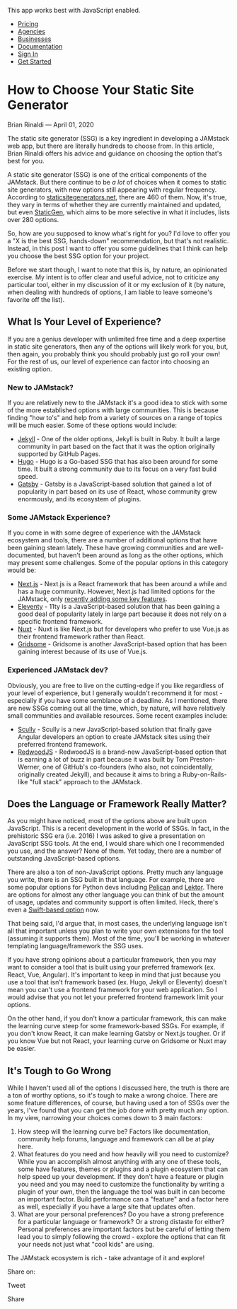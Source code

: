 This app works best with JavaScript enabled.





-   [Pricing](/pricing)
-   [Agencies](/agencies)
-   [Businesses](/businesses)
-   [Documentation](https://www.stackbit.com/docs/)
-   [Sign In](https://app.stackbit.com/)
-   <a href="https://app.stackbit.com/create" class="button-component button-component-theme-accent button-component-hollow"><span>Get Started</span></a>

How to Choose Your Static Site Generator
========================================

Brian Rinaldi — April 01, 2020

The static site generator (SSG) is a key ingredient in developing a JAMstack web app, but there are literally hundreds to choose from. In this article, Brian Rinaldi offers his advice and guidance on choosing the option that's best for you.

A static site generator (SSG) is one of the critical components of the JAMstack. But there continue to be *a lot* of choices when it comes to static site generators, with new options still appearing with regular frequency. According to [staticsitegenerators.net](https://staticsitegenerators.net/), there are 460 of them. Now, it's true, they vary in terms of whether they are currently maintained and updated, but even [StaticGen](https://www.staticgen.com/), which aims to be more selective in what it includes, lists over 280 options.

So, how are you supposed to know what's right for you? I'd love to offer you a "X is the best SSG, hands-down" recommendation, but that's not realistic. Instead, in this post I want to offer you some guidelines that I think can help you choose the best SSG option for your project.

Before we start though, I want to note that this is, by nature, an opinionated exercise. My intent is to offer clear and useful advice, not to criticize any particular tool, either in my discussion of it or my exclusion of it (by nature, when dealing with hundreds of options, I am liable to leave someone's favorite off the list).

What Is Your Level of Experience?
---------------------------------

If you are a genius developer with unlimited free time and a deep expertise in static site generators, then any of the options will likely work for you, but, then again, you probably think you should probably just go roll your own! For the rest of us, our level of experience can factor into choosing an existing option.

### New to JAMstack?

If you are relatively new to the JAMstack it's a good idea to stick with some of the more established options with large communities. This is because finding "how to's" and help from a variety of sources on a range of topics will be much easier. Some of these options would include:

-   [Jekyll](https://jekyllrb.com/) - One of the older options, Jekyll is built in Ruby. It built a large community in part based on the fact that it was the option originally supported by GitHub Pages.
-   [Hugo](https://gohugo.io/) - Hugo is a Go-based SSG that has also been around for some time. It built a strong community due to its focus on a very fast build speed.
-   [Gatsby](https://www.gatsbyjs.org/) - Gatsby is a JavaScript-based solution that gained a lot of popularity in part based on its use of React, whose community grew enormously, and its ecosystem of plugins.

### Some JAMstack Experience?

If you come in with some degree of experience with the JAMstack ecosystem and tools, there are a number of additional options that have been gaining steam lately. These have growing communities and are well-documented, but haven't been around as long as the other options, which may present some challenges. Some of the popular options in this category would be:

-   [Next.js](https://nextjs.org/) - Next.js is a React framework that has been around a while and has a huge community. However, Next.js had limited options for the JAMstack, only [recently adding some key features](https://nextjs.org/blog/next-9-3#next-gen-static-site-generation-ssg-support).
-   [Eleventy](https://www.11ty.dev/) - 11ty is a JavaScript-based solution that has been gaining a good deal of popularity lately in large part because it does not rely on a specific frontend framework.
-   [Nuxt](https://nuxtjs.org/) - Nuxt is like Next.js but for developers who prefer to use Vue.js as their frontend framework rather than React.
-   [Gridsome](https://gridsome.org/) - Gridsome is another JavaScript-based option that has been gaining interest because of its use of Vue.js.

### Experienced JAMstack dev?

Obviously, you are free to live on the cutting-edge if you like regardless of your level of experience, but I generally wouldn't recommend it for most - especially if you have some semblance of a deadline. As I mentioned, there are new SSGs coming out all the time, which, by nature, will have relatively small communities and available resources. Some recent examples include:

-   [Scully](https://github.com/scullyio/scully) - Scully is a new JavaScript-based solution that finally gave Angular developers an option to create JAMstack sites using their preferred frontend framework.
-   [RedwoodJS](https://redwoodjs.com/) - RedwoodJS is a brand-new JavaScript-based option that is earning a lot of buzz in part because it was built by Tom Preston-Werner, one of GitHub's co-founders (who also, not coincidentally, originally created Jekyll), and because it aims to bring a Ruby-on-Rails-like "full stack" approach to the JAMstack.

Does the Language or Framework Really Matter?
---------------------------------------------

As you might have noticed, most of the options above are built upon JavaScript. This is a recent development in the world of SSGs. In fact, in the prehistoric SSG era (i.e. 2016) I was asked to give a presentation on JavaScript SSG tools. At the end, I would share which one I recommended you use, and the answer? None of them. Yet today, there are a number of outstanding JavaScript-based options.

There are also a ton of non-JavaScript options. Pretty much any language you write, there is an SSG built in that language. For example, there are some popular options for Python devs including [Pelican](https://github.com/getpelican/pelican) and [Lektor](https://github.com/lektor/lektor). There are options for almost any other language you can think of but the amount of usage, updates and community support is often limited. Heck, there's even a [Swift-based option](https://github.com/JohnSundell/Publish) now.

That being said, I'd argue that, in most cases, the underlying language isn't all that important unless you plan to write your own extensions for the tool (assuming it supports them). Most of the time, you'll be working in whatever templating language/framework the SSG uses.

If you have strong opinions about a particular framework, then you may want to consider a tool that is built using your preferred framework (ex. React, Vue, Angular). It's important to keep in mind that just because you use a tool that isn't framework based (ex. Hugo, Jekyll or Eleventy) doesn't mean you can't use a frontend framework for your web application. So I would advise that you not let your preferred frontend framework limit your options.

On the other hand, if you don't know a particular framework, this can make the learning curve steep for some framework-based SSGs. For example, if you don't know React, it can make learning Gatsby or Next.js tougher. Or if you know Vue but not React, your learning curve on Gridsome or Nuxt may be easier.

It's Tough to Go Wrong
----------------------

While I haven't used all of the options I discussed here, the truth is there are a ton of worthy options, so it's tough to make a wrong choice. There are some feature differences, of course, but having used a ton of SSGs over the years, I've found that you can get the job done with pretty much any option. In my view, narrowing your choices comes down to 3 main factors:

1.  How steep will the learning curve be? Factors like documentation, community help forums, language and framework can all be at play here.
2.  What features do you need and how heavily will you need to customize? While you an accomplish almost anything with any one of these tools, some have features, themes or plugins and a plugin ecosystem that can help speed up your development. If they don't have a feature or plugin you need and you may need to customize the functionality by writing a plugin of your own, then the language the tool was built in can become an important factor. Build performance can a "feature" and a factor here as well, especially if you have a large site that updates often.
3.  What are your personal preferences? Do you have a strong preference for a particular language or framework? Or a strong distaste for either? Personal preferences are important factors but be careful of letting them lead you to simply following the crowd - explore the options that can fit your needs not just what "cool kids" are using.

The JAMstack ecosystem is rich - take advantage of it and explore!

<span class="post-share-title">Share on:</span>

Tweet

Share













<!-- -->



<!-- -->








